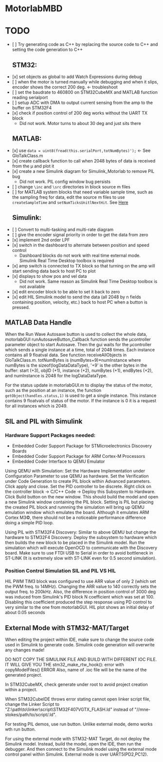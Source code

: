 # MotorlabMBD

# TODO

<ul>
<li>[ ] Try generating code as C++ by replacing the source code to C++ and setting the code generation to C++</li>
<h2>STM32:</h2>
  
<li>[x] set objects as global to add Watch Expressions during debug</li>
<li>[ ] when the motor is turned manually while debugging and when it slips, encoder shows the correct 200 deg. <- troubleshoot</li>
<li>[ ] set the baudrate to 460800 on STM32CubeMX and MATLAB function reading serialport</li>
<li>[ ] setup ADC with DMA to output current sensing from the amp to the buffer on STM32F4</li>
<li>[x] check if position control of 200 deg works without the UART TX block
<ul>
  <li>Did not work. Motor turns to about 30 deg and just sits there</li>
</ul>
</li>

<h2>MATLAB:</h2>

<li>[x] use <code>data = uint8(fread(this.serialPort,totNumBytes)');</code> <- See GloTalkClass.m</li>
<li>[x] create callback function to call when 2048 bytes of data is received from the &mu; and plot it</li>
<li>[x] create a new Simulink diagram for Simulink_Motorlab to remove PIL bug
<ul>
  <li>Did not work. PIL config window bug persists</li>
</ul>
</li>
<li>[ ] change <code>\inc</code> and <code>\src</code> directories in block source m files</li>
<li>[ ] for MATLAB system blocks that need variable sample time, such as the sampling freq for data, edit the source m files to use <code>createSampleTime</code> and <code>setNumTicksUnitlNextHit</code>. See <a href="https://www.mathworks.com/help/simulink/ug/single-rate-sample-time-matlab-system-block.html">Here</a></li>

<h2>Simulink:</h2>

<li>[ ] Convert to multi-tasking and multi-rate diagram</li>
<li>[ ] give the encoder signal priority in order to get the data from zero</li>
<li>[x] implement 2nd order LPF</li>
<li>[x] switch in the dashboard to alternate between position and speed control
<ul>
  <li>Dashboard blocks do not work with real time external mode. Simulink Real Time Desktop toolbox is required</li>
</ul>
</li>
<li>[x] amp switch is connected to TX block so that turning on the amp will start sending data back to host PC to plot</li>
<li>[x] displays to show pos and vel data
<ul>
  <li>Did not work. Same reason as Simulink Real Time Desktop toolbox is not available</li>
</ul>
</li>
<li>[x] edit encoder block to be able to set it back to zero</li>
<li>[x] edit HIL Simulink model to send the data (all 2048 by n fields containing position, velocity, etc.) back to host PC when a button is pressed.</li>
</ul>

## MATLAB Data Handle
When the Run Wave Autosave button is used to collect the whole data, motorlabGUI runAutosaveButton_Callback function sends the &mu;controller parameter object to start Autosave. Then the gui waits for the &mu;controller which sends a single instance at a time, total of 2048 times. Each instance contains all 9 floatval data. See function receiveAllObjects in GloTalkClass.m. totNumBytes is (numBytes+9)*numInstance where numBytes is the sizeof(logDataDataType), '+9' is the other bytes in the buffer: start (+3), objID (+1), instance (+2), numBytes (+1), endBytes (+2), and numInstance is 2048 for the logDataDataType. 

For the status update in motorlabGUI.m to display the status of the motor, such as the position at an instance, the function `getObject(handles.status,1)` is used to get a single instance. This instance contains 9 floatvals of status of the motor. If the instance is 0 it is a request for all instances which is 2049.

## SIL and PIL with Simulink
### Hardware Support Packages needed:
* Embedded Coder Support Package for STMicroelectronics Discovery Boards
* Embedded Coder Support Package for ARM Cortex-M Processors
* Embedded Coder Interface to QEMU Emulator

Using QEMU with Simulation: Set the Hardware Implementation under Configuration Parameter to use QEMU as hardware. Set the Verification under Code Generation to create PIL block within Advanced parameters. Click apply and close. Set the PID controller to be discrete. Right click on the controller block -> C/C++ Code -> Deploy this Subsystem to Hardware. Click Build button on the new window. This should build the model and open a new Simulink window containing the PIL block. Setting is PIL but placing the created PIL block and runnning the simulation will bring up QEMU emulation window which emulates the board. Although it emulates ARM Cortex M3&copy;, there should not be a noticeable performance difference doing a simple PID loop.

Using PIL with STM32F4 Discovery: Similar to above QEMU but change the hardware to STM32F4 Discovery. Deploy the subsystem to hardware which then builds the new block to be placed in the Simulink model. Run the simulation which will execute OpenOCD to communicate with the Discovery board. Make sure to use FTDI USB to Serial in order to avoid bottleneck in ST-LINK (It is extremely slow with ST-LINK even for 0.5 second simulation).

### Position Control Simulation SIL and PIL VS HIL

HIL PWM TIM3 block was configured to use ARR value of only 2 (which set the PWM freq. to 14MHz). Changing the ARR value to 140 correctly sets the output freq. to 200kHz.
Also, the difference in position control of 3000 deg was induced from Simulink's PID block N coefficient which was set at 100. Disabling this coefficient produced the step response using PD control to very similar to the one from motorlabGUI.
HIL plot shows an initial delay of about 0.05 seconds



## External Mode with STM32-MAT/Target

When editing the project within IDE, make sure to change the source code used in Simulink to generate code. Simulink code generation will overwrite any changes made!

DO NOT COPY THE SIMULINK FILE AND BUILD WITH DIFFERENT IOC FILE.
IT WILL GIVE YOU THE stm32_make_rtw_hook(): error with copyModelFiles() ERROR
Also, name of .ioc file will be the name of the generated project.

In STM32CubeMX, check generate under root to avoid project creation within a project.

When STM32CubeIDE throws error stating cannot open linker script file, change the Linker Script to "Z:\path\to\linker\script\STM32F407VGTX_FLASH.ld" instead of "//mne-stokes/path/to/script/.ld". 

For testing PIL demos, use run button. Unlike external mode, demo works wth run button.

For using the external mode with STM32-MAT Target, do not deploy the Simulink model. Instead, build the model, open the IDE, then run the debugger. And then connect to the Simulink model using the external mode control panel within Simulink. External mode is over UART5(PD2,PC12). 
